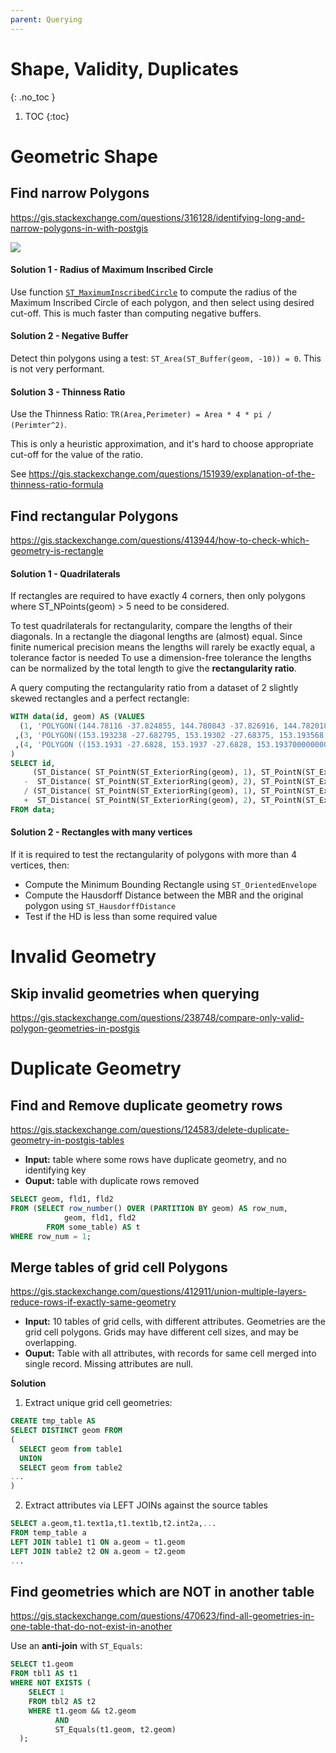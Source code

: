 ```yaml
---
parent: Querying
---
```


# Shape, Validity, Duplicates
{: .no_toc }

1. TOC
{:toc}

# Geometric Shape

## Find narrow Polygons
<https://gis.stackexchange.com/questions/316128/identifying-long-and-narrow-polygons-in-with-postgis>

![](https://i.stack.imgur.com/3ATxf.png)

#### Solution 1 - Radius of Maximum Inscribed Circle
Use function [`ST_MaximumInscribedCircle`](https://postgis.net/docs/manual-dev/ST_MaximumInscribedCircle.html)
to compute the radius of the Maximum Inscribed Circle of each polygon, and then select using desired cut-off.
This is much faster than computing negative buffers.

#### Solution 2 - Negative Buffer
Detect thin polygons using a test: `ST_Area(ST_Buffer(geom, -10)) = 0`.
This is not very performant.

#### Solution 3 - Thinness Ratio
Use the Thinness Ratio:  `TR(Area,Perimeter) = Area * 4 * pi / (Perimter^2)`.

This is only a heuristic approximation, and it's hard to choose appropriate cut-off for the value of the ratio.

See <https://gis.stackexchange.com/questions/151939/explanation-of-the-thinness-ratio-formula>

## Find rectangular Polygons
<https://gis.stackexchange.com/questions/413944/how-to-check-which-geometry-is-rectangle>

#### Solution 1 - Quadrilaterals

If rectangles are required to have exactly 4 corners, then only polygons where ST_NPoints(geom) > 5 need to be considered.

To test quadrilaterals for rectangularity, compare the lengths of their diagonals. In a rectangle the diagonal lengths are (almost) equal. Since finite numerical precision means the lengths will rarely be exactly equal, a tolerance factor is needed To use a dimension-free tolerance the lengths can be normalized by the total length to give the **rectangularity ratio**.

A query computing the rectangularity ratio from a dataset of 2 slightly skewed rectangles and a perfect rectangle:

```sql
WITH data(id, geom) AS (VALUES
  (1, 'POLYGON((144.78116 -37.824855, 144.780843 -37.826916, 144.782018 -37.827019, 144.78232 -37.82496, 144.78116 -37.824855))')
 ,(3, 'POLYGON((153.193238 -27.682795, 153.19302 -27.68375, 153.193568 -27.683843, 153.193795 -27.682894,153.193238 -27.682795))')
 ,(4, 'POLYGON ((153.1931 -27.6828, 153.1937 -27.6828, 153.19370000000004 -27.6838, 153.1931 -27.6838, 153.1931 -27.6828))')
)
SELECT id,
     (ST_Distance( ST_PointN(ST_ExteriorRing(geom), 1), ST_PointN(ST_ExteriorRing(geom), 3))
   -  ST_Distance( ST_PointN(ST_ExteriorRing(geom), 2), ST_PointN(ST_ExteriorRing(geom), 4)))
   / (ST_Distance( ST_PointN(ST_ExteriorRing(geom), 1), ST_PointN(ST_ExteriorRing(geom), 3))
   +  ST_Distance( ST_PointN(ST_ExteriorRing(geom), 2), ST_PointN(ST_ExteriorRing(geom), 4))) AS rect_ratio
FROM data;
```
#### Solution 2 - Rectangles with many vertices

If it is required to test the rectangularity of polygons with more than 4 vertices, then:

* Compute the Minimum Bounding Rectangle using `ST_OrientedEnvelope`
* Compute the Hausdorff Distance between the MBR and the original polygon using `ST_HausdorffDistance`
* Test if the HD is less than some required value

# Invalid Geometry

## Skip invalid geometries when querying
<https://gis.stackexchange.com/questions/238748/compare-only-valid-polygon-geometries-in-postgis>

# Duplicate Geometry

## Find and Remove duplicate geometry rows
<https://gis.stackexchange.com/questions/124583/delete-duplicate-geometry-in-postgis-tables>

* **Input:** table where some rows have duplicate geometry, and no identifying key
* **Ouput:** table with duplicate rows removed

```sql
SELECT geom, fld1, fld2
FROM (SELECT row_number() OVER (PARTITION BY geom) AS row_num,
            geom, fld1, fld2
        FROM some_table) AS t
WHERE row_num = 1;
```

## Merge tables of grid cell Polygons
<https://gis.stackexchange.com/questions/412911/union-multiple-layers-reduce-rows-if-exactly-same-geometry>

* **Input:** 10 tables of grid cells, with different attributes.  Geometries are the grid cell polygons. 
   Grids may have different cell sizes, and may be overlapping.
* **Ouput:** Table with all attributes, with records for same cell merged into single record.  Missing attributes are null.

**Solution**

1. Extract unique grid cell geometries:
```sql
CREATE tmp_table AS
SELECT DISTINCT geom FROM
(
  SELECT geom from table1
  UNION
  SELECT geom from table2
... 
) 
```

2. Extract attributes via LEFT JOINs against the source tables
```sql
SELECT a.geom,t1.text1a,t1.text1b,t2.int2a,...
FROM temp_table a
LEFT JOIN table1 t1 ON a.geom = t1.geom
LEFT JOIN table2 t2 ON a.geom = t2.geom
...
```

## Find geometries which are NOT in another table
<https://gis.stackexchange.com/questions/470623/find-all-geometries-in-one-table-that-do-not-exist-in-another>

Use an **anti-join** with `ST_Equals`:
```sql
SELECT t1.geom
FROM tbl1 AS t1
WHERE NOT EXISTS (
    SELECT 1
    FROM tbl2 AS t2
    WHERE t1.geom && t2.geom
          AND
          ST_Equals(t1.geom, t2.geom)
  );
```






